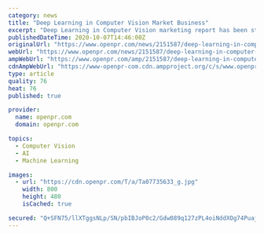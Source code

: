```yaml
---
category: news
title: "Deep Learning in Computer Vision Market Business"
excerpt: "Deep Learning in Computer Vision marketing report has been structured by keeping in mind all the foremost aspects of the market research that put forth market landscape simply into focus Market segmentation is a significant parameter that categorises the market"
publishedDateTime: 2020-10-07T14:46:00Z
originalUrl: "https://www.openpr.com/news/2151587/deep-learning-in-computer-vision-market-business-investment"
webUrl: "https://www.openpr.com/news/2151587/deep-learning-in-computer-vision-market-business-investment"
ampWebUrl: "https://www.openpr.com/amp/2151587/deep-learning-in-computer-vision-market-business-investment"
cdnAmpWebUrl: "https://www-openpr-com.cdn.ampproject.org/c/s/www.openpr.com/amp/2151587/deep-learning-in-computer-vision-market-business-investment"
type: article
quality: 76
heat: 76
published: true

provider:
  name: openpr.com
  domain: openpr.com

topics:
  - Computer Vision
  - AI
  - Machine Learning

images:
  - url: "https://cdn.openpr.com/T/a/Ta07735633_g.jpg"
    width: 800
    height: 480
    isCached: true

secured: "Q+SFN75/llXTggsNLp/SN/pbIBJoP0c2/Gdw089q127zPL4oiNddXOg74Puaj3hQ9zcBPEiR8OZANrf1X1nHOWEtvD0T2k53fvDHIxoo7YEaJmQZRm7BcD5jmdaDcPEu1chviX6vy6OYs47PuVWdO3dHqsCZ9fwkBui9+9tJ8+PynhALIRXY6bTElFgxJerwfPrtJcIKJH1qetaNDkBLNjchCBDf8mvvXlcxca5bSG4MjUgfHetV2zKN5p3t/px9k1yC8aV17ebSfGulypIfVJDEUDkE4fmMMu+2HgVptCMRKpSrGcrgjhezCMJkE3CfPVibwy7XfvEz2S9U9F5kZvmFDbWbVXSLXLnWXcowAEA=;OnATjO5oM/vOfdcpT32eUw=="
---
```


